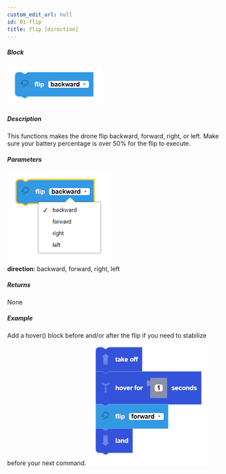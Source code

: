```yaml
---
custom_edit_url: null
id: 01-flip
title: flip [direction]
---
```


##### Block

![flip image](flip.PNG)<br /> 

##### Description

This functions makes the drone flip backward, forward, right, or left. Make sure your battery percentage is over 50% for the flip to execute.

##### Parameters
![flip param image](flip_params.PNG)<br /> 
**direction**: backward, forward, right, left <br /> 

##### Returns

None

##### Example
Add a hover() block before and/or after the flip if you need to stabilize before your next command.
![go at power example](flip_example.PNG)
